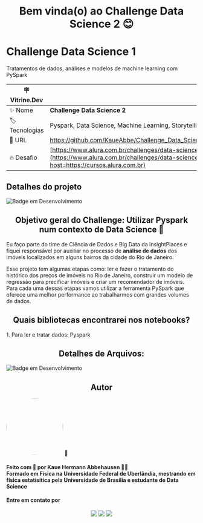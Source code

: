 <h1 align="center"> Bem vinda(o) ao Challenge Data Science 2 😊 </h1>

# Challenge Data Science 1

Tratamentos de dados, análises e modelos de machine learning com PySpark

| :placard: Vitrine.Dev |     |
| -------------  | --- |
| :sparkles: Nome        | **Challenge Data Science 2**
| :label: Tecnologias | Pyspark, Data Science, Machine Learning, Storytelling
| :rocket: URL         | https://github.com/KaueAbbe/Challenge_Data_Science1_Alura
| :fire: Desafio     | [https://www.alura.com.br/challenges/data-science-2](https://www.alura.com.br/challenges/data-science-2?host=https://cursos.alura.com.br)
<!-- Inserir imagem com a #vitrinedev ao final do link -->



## Detalhes do projeto

![Badge em Desenvolvimento](https://img.shields.io/static/v1?label=STATUS&message=DESENVOLVIMENTO&color=<COLOR>)

<h2 align ="center"> Objetivo geral do Challenge: Utilizar Pyspark num contexto de Data Science 🤔</h2>

Eu faço parte do time de Ciência de Dados e Big Data da InsightPlaces e fiquei responsável por auxiliar no processo de **análise de dados** dos imóveis localizados em alguns bairros da cidade do Rio de Janeiro.

Esse projeto tem algumas etapas como: ler e fazer o tratamento do histórico dos preços de imóveis no Rio de Janeiro, construir um modelo de regressão para precificar imóveis e criar um recomendador de imóveis. Para cada uma dessas etapas vamos utilizar a ferramenta PySpark que oferece uma melhor performance ao trabalharmos com grandes volumes de dados.

<h2 align ="center"> Quais bibliotecas encontrarei nos notebooks?</h2>
1. Para ler e tratar dados: Pyspark



<h2 align ="center"> Detalhes de Arquivos:</h2>

![Badge em Desenvolvimento](https://img.shields.io/static/v1?label=STATUS&message=DESENVOLVIMENTO&color=<COLOR>)

<h2 align ="center">Autor</h2>

<a >
 <img style="border-radius: 50%;" src="https://user-images.githubusercontent.com/68445400/167875457-fac973a9-9ff7-44aa-bd3b-d121e2a805d4.jpg" width="150px;" alt=""/>
 <sub><b></b></sub></a> <a>🚀</a>

<h4> Feito com 💙 por Kaue Hermann Abbehausen 👋🏽 
<br/> Formado em Física na Universidade Federal de Uberlândia, mestrando em física estatísitica pela Universidade de Brasília e estudante de Data Science</h4>
<h4> Entre em contato por</h4>
<div align = "center"> 
   <a href="https://www.linkedin.com/in/kaue-abbehausen-5b1922165/" target="_blank"><img src="https://img.shields.io/badge/-LinkedIn-%230077B5?style=for-the-badge&logo=linkedin&logoColor=white" target="_blank"></a> 
  <a href="https://www.instagram.com/cienciaeanimacao/" target="_blank"><img src="https://img.shields.io/badge/-Instagram-%23E4405F?style=for-the-badge&logo=instagram&logoColor=white" target="_blank"></a>
  <a href = "mailto:kaueabbehausen@hotmail.com"><img src="https://img.shields.io/badge/Microsoft_Outlook-0078D4?style=for-the-badge&logo=microsoft-outlook&logoColor=white" target="_blank"></a>
</div>
